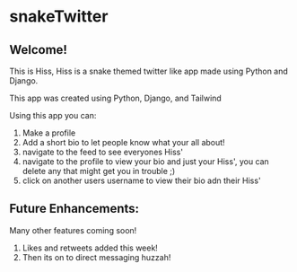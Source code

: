 # snakeTwitter
## Welcome!

This is Hiss, Hiss is a snake themed twitter like app made using Python and Django.

This app was created using Python, Django, and Tailwind

Using this app you can: 
1. Make a profile
2. Add a short bio to let people know what your all about!
3. navigate to the feed to see everyones Hiss'
4. navigate to the profile to view your bio and just your Hiss', you can delete any that might get you in trouble ;)
5. click on another users username to view their bio adn their Hiss'

## Future Enhancements:
Many other features coming soon! 
1. Likes and retweets added this week!
2. Then its on to direct messaging huzzah!
